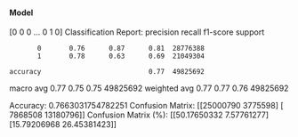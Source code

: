 #### Model
[0 0 0 ... 0 1 0]
Classification Report:
              precision    recall  f1-score   support

           0       0.76      0.87      0.81  28776388
           1       0.78      0.63      0.69  21049304

    accuracy                           0.77  49825692
   macro avg       0.77      0.75      0.75  49825692
weighted avg       0.77      0.77      0.76  49825692

Accuracy: 0.7663031754782251
Confusion Matrix:
[[25000790  3775598]
 [ 7868508 13180796]]
Confusion Matrix (%):
[[50.17650332  7.57761277]
 [15.79206968 26.45381423]]

